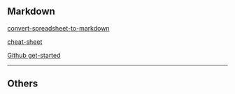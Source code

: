 ## Markdown

[convert-spreadsheet-to-markdown](https://tabletomarkdown.com/convert-spreadsheet-to-markdown/)

[cheat-sheet](https://www.markdownguide.org/cheat-sheet/)

[Github get-started](https://docs.github.com/en/get-started/writing-on-github/getting-started-with-writing-and-formatting-on-github/basic-writing-and-formatting-syntax)

---

## Others

